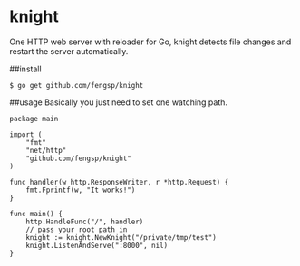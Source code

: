 knight
======

One HTTP web server with reloader for Go, knight detects file changes and restart the server automatically.

##install
    
    $ go get github.com/fengsp/knight

##usage
Basically you just need to set one watching path.
    
    package main
    
    import (
    	"fmt"
    	"net/http"
    	"github.com/fengsp/knight"
	)

	func handler(w http.ResponseWriter, r *http.Request) {
    	fmt.Fprintf(w, "It works!")
	}

	func main() {
    	http.HandleFunc("/", handler)
    	// pass your root path in    	
    	knight := knight.NewKnight("/private/tmp/test")
    	knight.ListenAndServe(":8000", nil)
	}
